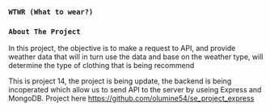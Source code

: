 ### `WTWR (What to wear?)`

### `About The Project`

In this project, the objective is to make a request to API, and provide weather data that will in turn use the data and base on the weather type, will determine the type of clothing that is being recommend

This is project 14, the project is being update, the backend is being incoperated which allow us to send API to the server by useing Express and MongoDB.
Project here https://github.com/olumine54/se_project_express

